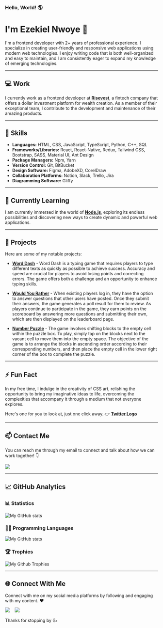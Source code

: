 ### Hello, World! 🌎

# I'm **Ezekiel Nwoye** 👋

I'm a frontend developer with 2+ years of professional experience. I specialize in creating user-friendly and responsive web applications using modern web technologies. I enjoy writing code that is both well-organized and easy to maintain, and I am consistently eager to expand my knowledge of emerging technologies.

---

## ‍💻 **Work**

I currently work as a frontend developer at [**Risevest**](https://risevest.com/), a fintech company that offers a dollar investment platform for wealth creation. As a member of their exceptional team, I contribute to the development and maintenance of their amazing products.

---

## 💼 **Skills**

- **Languages:** HTML, CSS, JavaScript, TypeScript, Python, C++, SQL
- **Frameworks/Libraries:** React, React-Native, Redux, Tailwind CSS, Bootstrap, SASS, Material UI, Ant Design
- **Package Managers:** Npm, Yarn
- **Version Control:** Git, BitBucket
- **Design Software:** Figma, AdobeXD, CorelDraw
- **Collaboration Platforms:** Notion, Slack, Trello, Jira
- **Diagramming Software:** Gliffy

---

## 🌱 **Currently Learning**

I am currently immersed in the world of [**Node.js**](https://nodejs.org/en/about/), exploring its endless possibilities and discovering new ways to create dynamic and powerful web applications.

---

## 📌 **Projects**

Here are some of my notable projects:

- [**Word Dash**](https://word-dash.vercel.app/) - Word Dash is a typing game that requires players to type different texts as quickly as possible to achieve success. Accuracy and speed are crucial for players to avoid losing points and correcting errors. The game offers both a challenge and an opportunity to enhance typing skills.

- [**Would You Rather**](https://the-would-you-rather-game.netlify.app/) - When existing players log in, they have the option to answer questions that other users have posted. Once they submit their answers, the game generates a poll result for them to review. As players continue to participate in the game, they earn points on the scoreboard by answering more questions and submitting their own, which are then displayed on the leaderboard page.

- [**Number Puzzle**](https://number-slide-puzzle.netlify.app/) - The game involves shifting blocks to the empty cell within the puzzle box. To play, simply tap on the blocks next to the vacant cell to move them into the empty space. The objective of the game is to arrange the blocks in ascending order according to their corresponding numbers, and then place the empty cell in the lower right corner of the box to complete the puzzle.

---

## ⚡ **Fun Fact**

In my free time, I indulge in the creativity of CSS art, relishing the opportunity to bring my imaginative ideas to life, overcoming the complexities that accompany it through a medium that not everyone explores.

Here's one for you to look at, just one click away. 👉 [**Twitter Logo**](https://nwoye-ezekiel.github.io/CSS-Art-Twitter-Logo/)

---

## 📫 **Contact Me**

You can reach me through my email to connect and talk about how we can work together! 👇

[![](https://img.shields.io/badge/Gmail-D14836?style=for-the-badge&logo=gmail&logoColor=white)](mailto:ezekiel.web.dev@gmail.com)

---

## 📈 **GitHub Analytics**

### 📊 **Statistics**

![My GitHub stats](https://github-readme-stats-eight-theta.vercel.app/api?username=nwoye-ezekiel&show_icons=true&include_all_commits=true&count_private=true&theme=algolia)

### 👨‍💻 **Programming Languages**

![My GitHub stats](https://github-readme-stats-eight-theta.vercel.app/api/top-langs/?username=nwoye-ezekiel&layout=compact&langs_count=10&&theme=algolia)

### 🏆 **Trophies**

![My Github Trophies](https://github-profile-trophy.vercel.app/?username=nwoye-ezekiel&column=3&row=2&theme=algolia)

---

## 🌐 **Connect With Me**

Connect with me on my social media platforms by following and engaging with my content. ❤️

[![](https://img.shields.io/badge/Twitter-1DA1F2?style=for-the-badge&logo=twitter&logoColor=white)](https://twitter.com/nwoye_ezekiel)   
[![](https://img.shields.io/badge/LinkedIn-1877F2?style=for-the-badge&logo=linkedin&logoColor=white)](https://www.linkedin.com/in/nwoyeezekiel/)

Thanks for stopping by 👍
